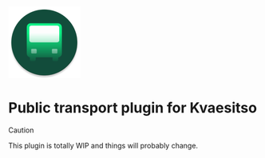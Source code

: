 <img src="app/src/main/res/mipmap-xxhdpi/ic_launcher_round.png"/>

# Public transport plugin for Kvaesitso

> [!CAUTION]
> This plugin is totally WIP and things will probably change.
